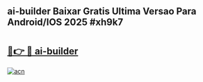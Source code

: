 ## ai-builder Baixar Gratis Ultima Versao Para Android/IOS 2025 #xh9k7

# <h2><a href="https://ainizakaria.my?title=ai-builder&ref=20M">🔗👉 🔴 ai-builder</a></h2>

[![acn](https://github.com/user-attachments/assets/0f9c940e-d8b0-45ae-aac7-cd30a18b3e1c)](https://ainizakaria.my?title=ai-builder&ref=20M)

